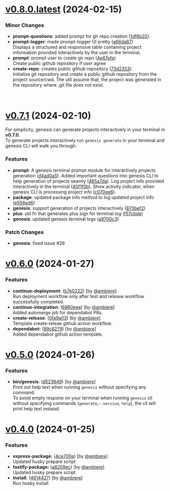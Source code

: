 # [v0.8.0.latest](https://github.com/ambiere/genesis/compare/v0.8.0...0.7.1) (2024-02-15)

### Minor Changes

- **prompt-questions**: added prompt for gh repo creation ([1df6b20](https://github.com/ambiere/genesis/commit/1df6b20e04cb43d18a66f4ebe3e285f135fb91b7)).
- **prompt-logger**: made prompt-logger UI pretty ([a66da87](https://github.com/ambiere/genesis/commit/a66da87d931616e791ae6df1864fed762cb20629))<br>
  Displays a structured and responsive table containing
  project information provided interactively by the user in the terminal.
- **prompt**: prompt user to create gh repo ([4e67efe](https://github.com/ambiere/genesis/commit/4e67efe56b38a5426e73824e9ff5f464c89c9a28))<br>
  Create public github repository if user agree
- **create-repo**: creates public github repository ([73d2353](https://github.com/ambiere/genesis/commit/73d2353db566d54d59aca28a8a36da395eb49f9d)).<br>
  Initialize git repository and create a public github repository from
  the project source/cwd. The util assume that, the project was generated
  in the repository where .git file does not exist.

<br>

# [v0.7.1](https://github.com/ambiere/genesis/compare/v0.6.0...0.7.0) (2024-02-10)

For simplicity, genesis can generate projects interactively in your terminal in **v0.7.0**.<br>
To generate projects interactively run `genesis generate` in your terminal and genesis CLI
will walk you through.

### Features

- **prompt**:
  A genesis terminal prompt module for interactively projects generation ([d4ad0a5](https://github.com/ambiere/genesis/commit/d4ad0a5eba274047ac0e9d6b96ee242d74c8993d)).
  Added important questions into genesis CLI to help generation of projects seamly ([465a7da](https://github.com/ambiere/genesis/commit/465a7da4b984827a302141d3fece27b75c67978c)).
  Log project info provided interactively in the terminal ([40f1f0b](https://github.com/ambiere/genesis/commit/40f1f0ba325846ec073aac44df0b5822c2652307)).
  Show activity indicator, when genesis CLI is processing project info ([c070ee6](https://github.com/ambiere/genesis/commit/c070ee6c506420fb422acb572ec962e7136b1410)).
- **package**: updated package info method to log updated project info ([e556ed6](https://github.com/ambiere/genesis/commit/e556ed6602c51d363c0be86e2d2f88b6d6cb0727))
- **genesis**: support generation of projects interactively ([870bef2](https://github.com/ambiere/genesis/commit/870bef286ba0c0264c5a247ea76284064e21a507))
- **plus**: util fn that generates plus sign for terminal log ([f57cbde](https://github.com/ambiere/genesis/commit/f57cbdefca1d150787ca8e23b3e6246b108cb469))
- **genesis**: updated genesis terminal logs ([a9700c3](https://github.com/ambiere/genesis/commit/a9700c3801209c32a8f3fdad01cd78f8a9fa6170))

### Patch Changes

- **genesis**: fixed issue #26

# [v0.6.0](https://github.com/ambiere/genesis/compare/0.5.0...0.6.0) (2024-01-27)

### Features

- **continue-deployment**: ([b7e0222](https://github.com/ambiere/genesis/commit/b7e0222d02debe5618197419ffa5144d35715f8d)) [by [@ambiere](github.com/ambiere)]</br>
  Run deployment workflow only after test and release workflow successfully completed.
- **continue-integration**: ([6860eee](https://github.com/ambiere/genesis/commit/6860eee07152a42da154a916264eeb3231c4e18c)) [by [@ambiere](github.com/ambiere)]</br>
  Added automerge job for dependabot PRs.
- **create-release**: ([0fa9a03](https://github.com/ambiere/genesis/commit/0fa9a03d70675c2eb8a4c2eb560e92673d7792c9)) [by [@ambiere](github.com/ambiere)]</br>
  Template create-releae github action workflow.
- **dependabot:** ([89c8279](https://github.com/ambiere/genesis/commit/89c8279bb01de40a37d295cc17ec792cd94d7002)) [by [@ambiere](github.com/ambiere)]</br>
  Added dependabot github action template.

# [v0.5.0](https://github.com/ambiere/genesis/compare/0.4.0...0.5.0) (2024-01-26)

### Features

- **bin/genesis**: ([d523649](https://github.com/ambiere/genesis/commit/d52364971e042542bfa662ed32590f75a7c82dc8)) [by [@ambiere](github.com/ambiere)]</br>
  Print out help text when running `genesis` without
  specifying any command. </br>
  To avoid empty respone on your terminal when running
  `genesis` cli without specifying commands (`generate`,`--version`, `help`), the cli will print help text instead.

# [v0.4.0](https://github.com/ambiere/genesis/compare/0.3.0...0.4.0) (2024-01-25)

### Features

- **express-package:** ([4ce700e](https://github.com/ambiere/genesis/commit/4ce700e01554ea402eee157f1679a1a8347fe611)) [by [@ambiere](github.com/ambiere)] </br>
  Updated husky prepare script
- **fastify-package:** ([a8209ec](https://github.com/ambiere/genesis/commit/a8209ecd4d310ca77165db3a9b353f4f08166153)) [by [@ambiere](github.com/ambiere)] </br>
  Updated husky prepare script
- **install:** ([4614427](https://github.com/ambiere/genesis/commit/4614427695db66d3c45f633434992383670b4db7)) [by [@ambiere](github.com/ambiere)] </br>
  Run husky install
